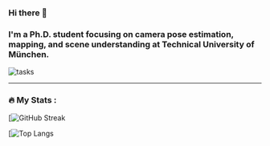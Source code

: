 ### Hi there 👋
### I'm a Ph.D. student focusing on camera pose estimation, mapping, and scene understanding at Technical University of München. 
<!--
**yanyan-li/yanyan-li** is a ✨ _special_ ✨ repository because its `README.md` (this file) appears on your GitHub profile.

Here are some ideas to get you started:

- 🔭 I’m currently working on ...
- 🌱 I’m currently learning ...
- 👯 I’m looking to collaborate on ...
- 🤔 I’m looking for help with ...
- 💬 Ask me about ...
- 📫 How to reach me: yanyan.li@tum.de
- 😄 Pronouns: ...
- ⚡ Fun fact: ... 
---


-->
![tasks](venom.gif)

---

### :fire: My Stats :
[![GitHub Streak](https://github-readme-streak-stats.herokuapp.com/?user=yanyan-li)

[![Top Langs](https://github-readme-stats.vercel.app/api/top-langs/?username=your-github-username&layout=compact&theme=vision-friendly-dark)
